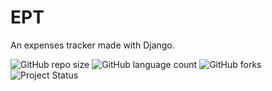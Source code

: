 # EPT
An expenses tracker made with Django.

![GitHub repo size](https://img.shields.io/github/repo-size/kaelkkd/ept?style=for-the-badge)
![GitHub language count](https://img.shields.io/github/languages/count/kaelkkd/ept?style=for-the-badge)
![GitHub forks](https://img.shields.io/github/forks/kaelkkd/ept?style=for-the-badge)
![Project Status](https://img.shields.io/badge/Project-In%20Progress-yellow?style=for-the-badge)


